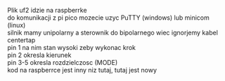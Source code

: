Plik uf2 idzie na raspberrke  
do komunikacji z pi pico mozecie uzyc PuTTY (windows) lub minicom (linux)  
silnik mamy unipolarny a sterownik do bipolarnego wiec ignorjemy kabel centertap  
pin 1 na nim stan wysoki zeby wykonac krok  
pin 2 okresla kierunek  
pin 3-5 okresla rozdzielczosc (MODE)  
kod na raspberrce jest inny niz tutaj, tutaj jest nowy  
